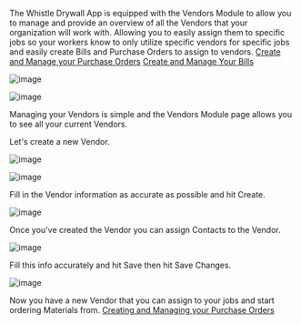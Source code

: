The Whistle Drywall App is equipped with the Vendors Module to allow you to manage and provide an overview of all the Vendors that your organization will work with. Allowing you to easily assign them to specific jobs so your workers know to only utilize specific vendors for specific jobs and easily create Bills and Purchase Orders to assign to vendors.
[Create and Manage your Purchase Orders](https://knowledge-base-whistledrywallapp.netlify.app/Purchase%20Orders/creating-and-managing-your-purchase-orders/)
[Create and Manage Your Bills](https://knowledge-base-whistledrywallapp.netlify.app/Bills/create-and-manage-your-bills/)

![image](https://github.com/user-attachments/assets/490db31c-37f4-4ac0-9293-5b75bd705170)

![image](https://github.com/user-attachments/assets/a6490752-ba41-41c9-9708-882df74adb6a)

Managing your Vendors is simple and the Vendors Module page allows you to see all your current Vendors.

Let's create a new Vendor.

![image](https://github.com/user-attachments/assets/c89f5c66-f719-4a93-bb17-84ea83a7d61a)

![image](https://github.com/user-attachments/assets/4737fdf2-1637-47d1-bc93-55ef549db3c1)

Fill in the Vendor information as accurate as possible and hit Create.

![image](https://github.com/user-attachments/assets/d89226a4-a749-4698-b085-ebdae348cb47)

Once you've created the Vendor you can assign Contacts to the Vendor.

![image](https://github.com/user-attachments/assets/6f08e1e6-f445-4935-9659-c6b3d3d5da73)

Fill this info accurately and hit Save then hit Save Changes.

![image](https://github.com/user-attachments/assets/04f933a0-7c09-44c5-b974-f5790b2b6917)

Now you have a new Vendor that you can assign to your jobs and start ordering Materials from.
[Creating and Managing your Purchase Orders](https://knowledge-base-whistledrywallapp.netlify.app/Purchase%20Orders/creating-and-managing-your-purchase-orders/)
